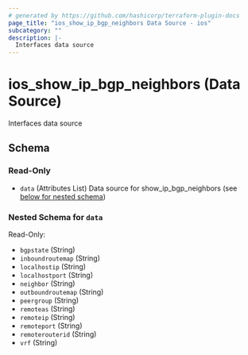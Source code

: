 ```yaml
---
# generated by https://github.com/hashicorp/terraform-plugin-docs
page_title: "ios_show_ip_bgp_neighbors Data Source - ios"
subcategory: ""
description: |-
  Interfaces data source
---
```


# ios_show_ip_bgp_neighbors (Data Source)

Interfaces data source



<!-- schema generated by tfplugindocs -->
## Schema

### Read-Only

- `data` (Attributes List) Data source for show_ip_bgp_neighbors (see [below for nested schema](#nestedatt--data))

<a id="nestedatt--data"></a>
### Nested Schema for `data`

Read-Only:

- `bgpstate` (String)
- `inboundroutemap` (String)
- `localhostip` (String)
- `localhostport` (String)
- `neighbor` (String)
- `outboundroutemap` (String)
- `peergroup` (String)
- `remoteas` (String)
- `remoteip` (String)
- `remoteport` (String)
- `remoterouterid` (String)
- `vrf` (String)
